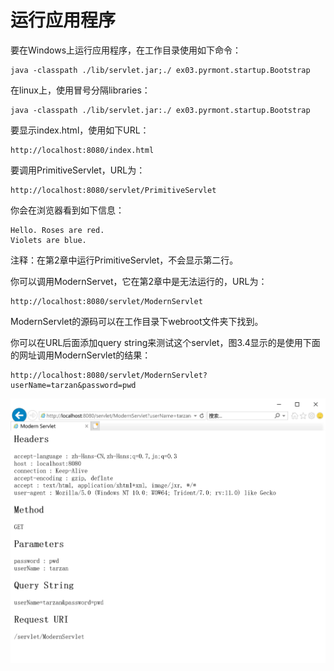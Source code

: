 # 运行应用程序

要在Windows上运行应用程序，在工作目录使用如下命令：

```
java -classpath ./lib/servlet.jar;./ ex03.pyrmont.startup.Bootstrap 
```

在linux上，使用冒号分隔libraries：

```
java -classpath ./lib/servlet.jar:./ ex03.pyrmont.startup.Bootstrap
```

要显示index.html，使用如下URL：

```
http://localhost:8080/index.html 
```

要调用PrimitiveServlet，URL为：

```
http://localhost:8080/servlet/PrimitiveServlet 
```

你会在浏览器看到如下信息：

```
Hello. Roses are red. 
Violets are blue.
```

注释：在第2章中运行PrimitiveServlet，不会显示第二行。

你可以调用ModernServet，它在第2章中是无法运行的，URL为：

```
http://localhost:8080/servlet/ModernServlet
```

ModernServlet的源码可以在工作目录下webroot文件夹下找到。

你可以在URL后面添加query string来测试这个servlet，图3.4显示的是使用下面的网址调用ModernServlet的结果：

```
http://localhost:8080/servlet/ModernServlet?userName=tarzan&password=pwd
```

![3.4](../../images/3.4.png)